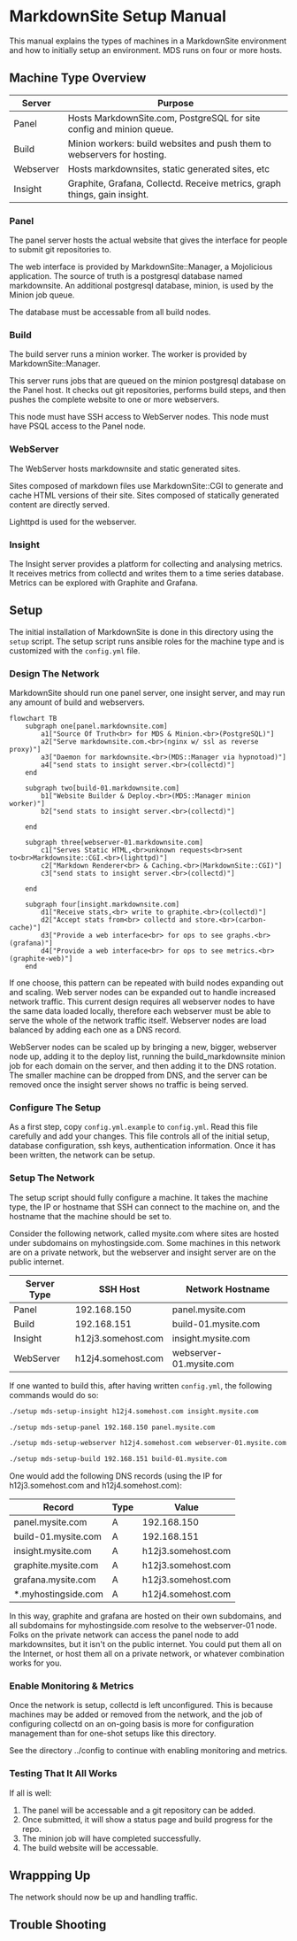 # MarkdownSite Setup Manual

This manual explains the types of machines in a MarkdownSite environment and how to initially setup an environment.  MDS runs on four or more hosts.

## Machine Type Overview

| Server    | Purpose                                                                   |
| --------- | ------------------------------------------------------------------------- |
| Panel     | Hosts MarkdownSite.com, PostgreSQL for site config and minion queue.      |
| Build     | Minion workers: build websites and push them to webservers for hosting.   |
| Webserver | Hosts markdownsites, static generated sites, etc                          |
| Insight   | Graphite, Grafana, Collectd. Receive metrics, graph things, gain insight. |

### Panel

The panel server hosts the actual website that gives the interface for people to submit git repositories to.

The web interface is provided by MarkdownSite::Manager, a Mojolicious application.  The source of truth is a postgresql database named markdownsite.  An additional postgresql database, minion, is used by the Minion job queue.

The database must be accessable from all build nodes.

### Build

The build server runs a minion worker.  The worker is provided by MarkdownSite::Manager.

This server runs jobs that are queued on the minion postgresql database on the Panel host.  It checks out git repositories, performs build steps, and then pushes the complete website to one or more webservers.

This node must have SSH access to WebServer nodes.  This node must have PSQL access to the Panel node.

### WebServer

The WebServer hosts markdownsite and static generated sites.

Sites composed of markdown files use MarkdownSite::CGI to generate and cache HTML versions of their site.  Sites composed of statically generated content are directly served.

Lighttpd is used for the webserver.

### Insight

The Insight server provides a platform for collecting and analysing metrics.  It receives metrics from collectd and writes them to a time series database.  Metrics can be explored with Graphite and Grafana.

## Setup

The initial installation of MarkdownSite is done in this directory using the `setup` script.  The setup script runs ansible roles for the machine type and is customized with the `config.yml` file.

### Design The Network

MarkdownSite should run one panel server, one insight server, and may run any amount of build and webservers.

```mermaid
flowchart TB
    subgraph one[panel.markdownsite.com]
        a1["Source Of Truth<br> for MDS & Minion.<br>(PostgreSQL)"]
        a2["Serve markdownsite.com.<br>(nginx w/ ssl as reverse proxy)"]
        a3["Daemon for markdownsite.<br>(MDS::Manager via hypnotoad)"]
        a4["send stats to insight server.<br>(collectd)"]
    end

    subgraph two[build-01.markdownsite.com]
        b1["Website Builder & Deploy.<br>(MDS::Manager minion worker)"]
        b2["send stats to insight server.<br>(collectd)"]

    end

    subgraph three[webserver-01.markdownsite.com]
        c1["Serves Static HTML,<br>unknown requests<br>sent to<br>Markdownsite::CGI.<br>(lighttpd)"]
        c2["Markdown Renderer<br> & Caching.<br>(MarkdownSite::CGI)"]
        c3["send stats to insight server.<br>(collectd)"]

    end

    subgraph four[insight.markdownsite.com]
        d1["Receive stats,<br> write to graphite.<br>(collectd)"]
        d2["Accept stats from<br> collectd and store.<br>(carbon-cache)"]
        d3["Provide a web interface<br> for ops to see graphs.<br>(grafana)"]
        d4["Provide a web interface<br> for ops to see metrics.<br>(graphite-web)"]
    end
```

If one choose, this pattern can be repeated with build nodes expanding out and scaling.  Web server nodes can be expanded out to handle increased network traffic.  This current design requires all webserver nodes to have the same data loaded locally, therefore each webserver must be able to serve the whole of the network traffic itself.  Webserver nodes are load balanced by adding each one as a DNS record.

WebServer nodes can be scaled up by bringing a new, bigger, webserver node up, adding it to the deploy list, running the build\_markdownsite minion job for each domain on the server, and then adding it to the DNS rotation.  The smaller machine can be dropped from DNS, and the server can be removed once the insight server shows no traffic is being served.

### Configure The Setup

As a first step, copy `config.yml.example` to `config.yml`.  Read this file carefully and add your changes.  This file controls all of the initial setup, database configuration, ssh keys, authentication information.  Once it has been written, the network can be setup.


### Setup The Network

The setup script should fully configure a machine.  It takes the machine type, the IP or hostname that SSH can connect to the machine on, and the hostname that the machine should be set to.

Consider the following network, called mysite.com where sites are hosted under subdomains on myhostingside.com.  Some machines in this network are on a private network, but the webserver and insight server are on the public internet.

| Server Type | SSH Host           | Network Hostname        |
| ----------- | ------------------ | ----------------------- |
| Panel       | 192.168.150        | panel.mysite.com        |
| Build       | 192.168.151        | build-01.mysite.com     |
| Insight     | h12j3.somehost.com | insight.mysite.com      |
| WebServer   | h12j4.somehost.com | webserver-01.mysite.com |

If one wanted to build this, after having written `config.yml`, the following commands would do so:

```bash
./setup mds-setup-insight h12j4.somehost.com insight.mysite.com

./setup mds-setup-panel 192.168.150 panel.mysite.com

./setup mds-setup-webserver h12j4.somehost.com webserver-01.mysite.com

./setup mds-setup-build 192.168.151 build-01.mysite.com
```

One would add the following DNS records (using the IP for h12j3.somehost.com and h12j4.somehost.com):

| Record                | Type | Value              |
| --------------------- | ---- | ------------------ |
| panel.mysite.com      | A    | 192.168.150        |
| build-01.mysite.com   | A    | 192.168.151        |
| insight.mysite.com    | A    | h12j3.somehost.com |
| graphite.mysite.com   | A    | h12j3.somehost.com |
| grafana.mysite.com    | A    | h12j3.somehost.com |
| \*.myhostingside.com  | A    | h12j4.somehost.com |

In this way, graphite and grafana are hosted on their own subdomains, and all subdomains for myhostingside.com resolve to the webserver-01 node.  Folks on the private network can access the panel node to add markdownsites, but it isn't on the public internet.  You could put them all on the Internet, or host them all on a private network, or whatever combination works for you.

### Enable Monitoring & Metrics

Once the network is setup, collectd is left unconfigured.  This is because machines may be added or removed from the network, and the job of configuring collectd on an on-going basis is more for configuration management than for one-shot setups like this directory.

See the directory ../config to continue with enabling monitoring and metrics.

### Testing That It All Works

If all is well:

1. The panel will be accessable and a git repository can be added.
2. Once submitted, it will show a status page and build progress for the repo.
3. The minion job will have completed successfully.
4. The build website will be accessable.

## Wrappping Up

The network should now be up and handling traffic.

## Trouble Shooting



